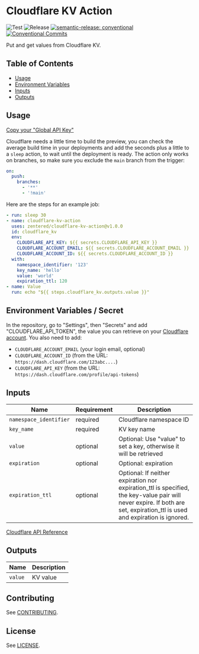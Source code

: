 # Cloudflare KV Action

![Test](https://github.com/zentered/cloudflare-kv-action/workflows/Test/badge.svg)
![Release](https://github.com/zentered/cloudflare-kv-action/workflows/Publish/badge.svg)
[![semantic-release: conventional](https://img.shields.io/badge/semantic--release-conventional-e10079?logo=semantic-release)](https://github.com/semantic-release/semantic-release)
[![Conventional Commits](https://img.shields.io/badge/Conventional%20Commits-1.0.0-yellow.svg)](https://conventionalcommits.org)

Put and get values from Cloudflare KV.

## Table of Contents

- [Usage](#usage)
- [Environment Variables](#environment-variables--secret)
- [Inputs](#inputs)
- [Outputs](#outputs)

## Usage

[Copy your "Global API Key"](https://dash.cloudflare.com/profile/api-tokens)

Cloudflare needs a little time to build the preview, you can check the average
build time in your deployments and add the seconds plus a little to a `sleep`
action, to wait until the deployment is ready. The action only works on
branches, so make sure you exclude the `main` branch from the trigger:

```yaml
on:
  push:
    branches:
      - '**'
      - '!main'
```

Here are the steps for an example job:

```yaml
- run: sleep 30
- name: cloudflare-kv-action
  uses: zentered/cloudflare-kv-action@v1.0.0
  id: cloudflare_kv
  env:
    CLOUDFLARE_API_KEY: ${{ secrets.CLOUDFLARE_API_KEY }}
    CLOUDFLARE_ACCOUNT_EMAIL: ${{ secrets.CLOUDFLARE_ACCOUNT_EMAIL }}
    CLOUDFLARE_ACCOUNT_ID: ${{ secrets.CLOUDFLARE_ACCOUNT_ID }}
  with:
    namespace_identifier: '123'
    key_name: 'hello'
    value: 'world'
    expiration_ttl: 120
- name: Value
  run: echo "${{ steps.cloudflare_kv.outputs.value }}"
```

## Environment Variables / Secret

In the repository, go to "Settings", then "Secrets" and add
"CLOUDFLARE_API_TOKEN", the value you can retrieve on your
[Cloudflare account](https://dash.cloudflare.com/profile/api-tokens). You also
need to add:

- `CLOUDFLARE_ACCOUNT_EMAIL` (your login email, optional)
- `CLOUDFLARE_ACCOUNT_ID` (from the URL:
  `https://dash.cloudflare.com/123abc....`)
- `CLOUDFLARE_API_KEY` (from the URL:
  `https://dash.cloudflare.com/profile/api-tokens`)

## Inputs

| Name                   | Requirement | Description                                                                                                                                                               |
| ---------------------- | ----------- | ------------------------------------------------------------------------------------------------------------------------------------------------------------------------- |
| `namespace_identifier` | required    | Cloudflare namespace ID                                                                                                                                                   |
| `key_name`             | required    | KV key name                                                                                                                                                               |
| `value`                | optional    | Optional: Use "value" to set a key, otherwise it will be retrieved                                                                                                        |
| `expiration`           | optional    | Optional: expiration                                                                                                                                                      |
| `expiration_ttl`       | optional    | Optional: If neither expiration nor expiration_ttl is specified, the key-value pair will never expire. If both are set, expiration_ttl is used and expiration is ignored. |

[Cloudflare API Reference](https://api.cloudflare.com/#workers-kv-namespace-write-key-value-pair)

## Outputs

| Name    | Description |
| ------- | ----------- |
| `value` | KV value    |

## Contributing

See [CONTRIBUTING](CONTRIBUTING.md).

## License

See [LICENSE](LICENSE).
